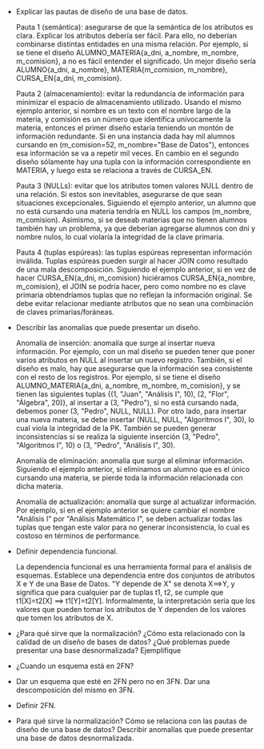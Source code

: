 - Explicar las pautas de diseño de una base de datos.

    Pauta 1 (semántica): asegurarse de que la semántica de los atributos es clara. Explicar los atributos debería ser fácil. Para ello, no deberían combinarse distintas entidades en una misma relación. Por ejemplo, si se tiene el diseño ALUMNO_MATERIA{a_dni, a_nombre, m_nombre, m_comision}, a no es fácil entender el significado. Un mejor diseño sería ALUMNO{a_dni, a_nombre}, MATERIA{m_comision, m_nombre}, CURSA_EN{a_dni, m_comision}.

    Pauta 2 (almacenamiento): evitar la redundancia de información para minimizar el espacio de almacenamiento utilizado. Usando el mismo ejemplo anterior, si nombre es un texto con el nombre largo de la materia, y comisión es un número que identifica unívocamente la materia, entonces el primer diseño estaría teniendo un montón de información redundante. Si en una instancia dada hay mil alumnos cursando en (m_comision=52, m_nombre="Base de Datos"), entonces esa información se va a repetir mil veces. En cambio en el segundo diseño sólamente hay una tupla con la información correspondiente en MATERIA, y luego esta se relaciona a través de CURSA_EN.

    Pauta 3 (NULLs): evitar que los atributos tomen valores NULL dentro de una relación. Si estos son inevitables, asegurarse de que sean situaciones excepcionales. Siguiendo el ejemplo anterior, un alumno que no está cursando una materia tendría en NULL los campos (m_nombre, m_comision). Asimismo, si se deseab materias que no tienen alumnos también hay un problema, ya que deberían agregarse alumnos con dni y nombre nulos, lo cual violaría la integridad de la clave primaria.

    Pauta 4 (tuplas espúreas): las tuplas espúreas representan información inválida. Tuplas espúreas pueden surgir al hacer JOIN como resultado de una mala descomposición. Siguiendo el ejemplo anterior, si en vez de hacer CURSA_EN{a_dni, m_comision} hiciéramos CURSA_EN{a_nombre, m_comision}, el JOIN se podría hacer, pero como nombre no es clave primaria obtendríamos tuplas que no reflejan la información original. Se debe evitar relacionar mediante atributos que no sean una combinación de claves primarias/foráneas.

- Describir las anomalías que puede presentar un diseño.

    Anomalía de inserción: anomalía que surge al insertar nueva información. Por ejemplo, con un mal diseño se pueden tener que poner varios atributos en NULL al insertar un nuevo registro. También, si el diseño es malo, hay que asegurarse que la información sea consistente con el resto de los registros. Por ejemplo, si se tiene el diseño ALUMNO_MATERIA{a_dni, a_nombre, m_nombre, m_comision}, y se tienen las siguientes tuplas {(1, "Juan", "Análisis I", 10), (2, "Flor", "Álgebra", 20)}, al insertar a (3, "Pedro"), si no está cursando nada, debemos poner (3, "Pedro", NULL, NULL). Por otro lado, para insertar una nueva materia, se debe insertar (NULL, NULL, "Algoritmos I", 30), lo cual viola la integridad de la PK. También se pueden generar inconsistencias si se realiza la siguiente inserción (3, "Pedro", "Algoritmos I", 10) o (3, "Pedro", "Análisis I", 30).

    Anomalía de eliminación: anomalía que surge al eliminar información. Siguiendo el ejemplo anterior, si eliminamos un alumno que es el único cursando una materia, se pierde toda la información relacionada con dicha materia.

    Anomalía de actualización: anomalía que surge al actualizar información. Por ejemplo, si en el ejemplo anterior se quiere cambiar el nombre "Análisis I" por "Análisis Matemático I", se deben actualizar todas las tuplas que tengan este valor para no generar inconsistencia, lo cual es costoso en términos de performance.

- Definir dependencia funcional.

    La dependencia funcional es una herramienta formal para el análisis de esquemas. Establece una dependencia entre dos conjuntos de atributos X e Y de una Base de Datos. "Y depende de X" se denota X⟹Y, y significa que para cualquier par de tuplas t1, t2, se cumple que t1[X]=t2[X] ⟹ t1[Y]=t2[Y]. Informalmente, la interpretación sería que los valores que pueden tomar los atributos de Y dependen de los valores que tomen los atributos de X.

- ¿Para qué sirve que la normalización? ¿Cómo esta relacionado con la calidad de un diseño de bases de datos? ¿Qué problemas puede presentar una base desnormalizada? Ejemplifique

- ¿Cuando un esquema está en 2FN?

- Dar un esquema que esté en 2FN pero no en 3FN. Dar una descomposición del mismo en 3FN.

- Definir 2FN.

- Para qué sirve la normalización? Cómo se relaciona con las pautas de diseño de una base de datos? Describir anomalías que puede presentar una base de datos desnormalizada.
